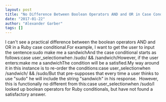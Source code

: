 ```yaml
---
layout: post
title: "No Difference Between Boolean Operators AND and OR in Case Conditional in Ruby"
date: "2017-01-22"
author: "Alexander Garber"
tags: []
---
```


I can't see a practical difference between the boolean operators AND and OR in a Ruby case conditional.For example, I want to get the user to input the sentence:sudo make me a sandwichAnd the case conditional starts as follows:case user_selectionwhen /sudo/ && /sandwich/However, if the user enters:make me a sandwichThe condition will be a satisfied.My way around it in this instance is to re-order the conditions:case user_selectionwhen /sandwich/ && /sudo/But that pre-supposes that every time a user thinks to use "sudo" he will include the string "sandwich" in his response.  However, this is functionally no different from this:case user_selectionwhen /sudo/I looked up boolean operators for Ruby conditionals, but have not found a satisfactory answer.